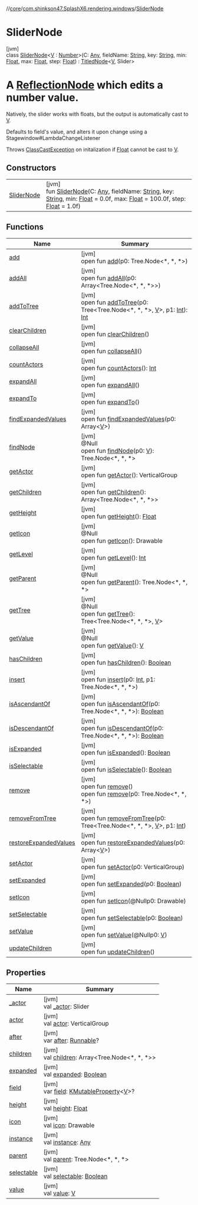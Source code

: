 //[core](../../../index.md)/[com.shinkson47.SplashX6.rendering.windows](../index.md)/[SliderNode](index.md)

# SliderNode

[jvm]\
class [SliderNode](index.md)&lt;[V](index.md) : [Number](https://kotlinlang.org/api/latest/jvm/stdlib/kotlin/-number/index.html)&gt;(C: [Any](https://kotlinlang.org/api/latest/jvm/stdlib/kotlin/-any/index.html), fieldName: [String](https://kotlinlang.org/api/latest/jvm/stdlib/kotlin/-string/index.html), key: [String](https://kotlinlang.org/api/latest/jvm/stdlib/kotlin/-string/index.html), min: [Float](https://kotlinlang.org/api/latest/jvm/stdlib/kotlin/-float/index.html), max: [Float](https://kotlinlang.org/api/latest/jvm/stdlib/kotlin/-float/index.html), step: [Float](https://kotlinlang.org/api/latest/jvm/stdlib/kotlin/-float/index.html)) : [TitledNode](../-titled-node/index.md)&lt;[V](index.md), Slider&gt; 

# A [ReflectionNode](../-reflection-node/index.md) which edits a number value.

Natively, the slider works with floats, but the output is automatically cast to [V](index.md).

Defaults to field's value, and alters it upon change using a Stagewindow#LambdaChangeListener

Throws [ClassCastException](https://kotlinlang.org/api/latest/jvm/stdlib/kotlin/-class-cast-exception/index.html) on initalization if [Float](https://kotlinlang.org/api/latest/jvm/stdlib/kotlin/-float/index.html) cannot be cast to [V](index.md).

## Constructors

| | |
|---|---|
| [SliderNode](-slider-node.md) | [jvm]<br>fun [SliderNode](-slider-node.md)(C: [Any](https://kotlinlang.org/api/latest/jvm/stdlib/kotlin/-any/index.html), fieldName: [String](https://kotlinlang.org/api/latest/jvm/stdlib/kotlin/-string/index.html), key: [String](https://kotlinlang.org/api/latest/jvm/stdlib/kotlin/-string/index.html), min: [Float](https://kotlinlang.org/api/latest/jvm/stdlib/kotlin/-float/index.html) = 0.0f, max: [Float](https://kotlinlang.org/api/latest/jvm/stdlib/kotlin/-float/index.html) = 100.0f, step: [Float](https://kotlinlang.org/api/latest/jvm/stdlib/kotlin/-float/index.html) = 1.0f) |

## Functions

| Name | Summary |
|---|---|
| [add](../-script-node/index.md#1405723820%2FFunctions%2F971615585) | [jvm]<br>open fun [add](../-script-node/index.md#1405723820%2FFunctions%2F971615585)(p0: Tree.Node&lt;*, *, *&gt;) |
| [addAll](../-script-node/index.md#-1952574360%2FFunctions%2F971615585) | [jvm]<br>open fun [addAll](../-script-node/index.md#-1952574360%2FFunctions%2F971615585)(p0: Array&lt;Tree.Node&lt;*, *, *&gt;&gt;) |
| [addToTree](index.md#1089126958%2FFunctions%2F971615585) | [jvm]<br>open fun [addToTree](index.md#1089126958%2FFunctions%2F971615585)(p0: Tree&lt;Tree.Node&lt;*, *, *&gt;, [V](index.md)&gt;, p1: [Int](https://kotlinlang.org/api/latest/jvm/stdlib/kotlin/-int/index.html)): [Int](https://kotlinlang.org/api/latest/jvm/stdlib/kotlin/-int/index.html) |
| [clearChildren](../-script-node/index.md#1854828173%2FFunctions%2F971615585) | [jvm]<br>open fun [clearChildren](../-script-node/index.md#1854828173%2FFunctions%2F971615585)() |
| [collapseAll](../-script-node/index.md#227403589%2FFunctions%2F971615585) | [jvm]<br>open fun [collapseAll](../-script-node/index.md#227403589%2FFunctions%2F971615585)() |
| [countActors](../-script-node/index.md#2138957068%2FFunctions%2F971615585) | [jvm]<br>open fun [countActors](../-script-node/index.md#2138957068%2FFunctions%2F971615585)(): [Int](https://kotlinlang.org/api/latest/jvm/stdlib/kotlin/-int/index.html) |
| [expandAll](../-script-node/index.md#-2058294350%2FFunctions%2F971615585) | [jvm]<br>open fun [expandAll](../-script-node/index.md#-2058294350%2FFunctions%2F971615585)() |
| [expandTo](../-script-node/index.md#519750764%2FFunctions%2F971615585) | [jvm]<br>open fun [expandTo](../-script-node/index.md#519750764%2FFunctions%2F971615585)() |
| [findExpandedValues](index.md#-1103309800%2FFunctions%2F971615585) | [jvm]<br>open fun [findExpandedValues](index.md#-1103309800%2FFunctions%2F971615585)(p0: Array&lt;[V](index.md)&gt;) |
| [findNode](index.md#-2090354046%2FFunctions%2F971615585) | [jvm]<br>@Null<br>open fun [findNode](index.md#-2090354046%2FFunctions%2F971615585)(p0: [V](index.md)): Tree.Node&lt;*, *, *&gt; |
| [getActor](../-script-node/index.md#-1797419486%2FFunctions%2F971615585) | [jvm]<br>open fun [getActor](../-script-node/index.md#-1797419486%2FFunctions%2F971615585)(): VerticalGroup |
| [getChildren](../-script-node/index.md#518887844%2FFunctions%2F971615585) | [jvm]<br>open fun [getChildren](../-script-node/index.md#518887844%2FFunctions%2F971615585)(): Array&lt;Tree.Node&lt;*, *, *&gt;&gt; |
| [getHeight](../-script-node/index.md#1872612604%2FFunctions%2F971615585) | [jvm]<br>open fun [getHeight](../-script-node/index.md#1872612604%2FFunctions%2F971615585)(): [Float](https://kotlinlang.org/api/latest/jvm/stdlib/kotlin/-float/index.html) |
| [getIcon](../-script-node/index.md#1568050026%2FFunctions%2F971615585) | [jvm]<br>@Null<br>open fun [getIcon](../-script-node/index.md#1568050026%2FFunctions%2F971615585)(): Drawable |
| [getLevel](../-script-node/index.md#-2008536205%2FFunctions%2F971615585) | [jvm]<br>open fun [getLevel](../-script-node/index.md#-2008536205%2FFunctions%2F971615585)(): [Int](https://kotlinlang.org/api/latest/jvm/stdlib/kotlin/-int/index.html) |
| [getParent](../-script-node/index.md#-29049127%2FFunctions%2F971615585) | [jvm]<br>@Null<br>open fun [getParent](../-script-node/index.md#-29049127%2FFunctions%2F971615585)(): Tree.Node&lt;*, *, *&gt; |
| [getTree](../-script-node/index.md#-229230619%2FFunctions%2F971615585) | [jvm]<br>@Null<br>open fun [getTree](../-script-node/index.md#-229230619%2FFunctions%2F971615585)(): Tree&lt;Tree.Node&lt;*, *, *&gt;, [V](index.md)&gt; |
| [getValue](../-script-node/index.md#163367462%2FFunctions%2F971615585) | [jvm]<br>@Null<br>open fun [getValue](../-script-node/index.md#163367462%2FFunctions%2F971615585)(): [V](index.md) |
| [hasChildren](../-script-node/index.md#-1163260192%2FFunctions%2F971615585) | [jvm]<br>open fun [hasChildren](../-script-node/index.md#-1163260192%2FFunctions%2F971615585)(): [Boolean](https://kotlinlang.org/api/latest/jvm/stdlib/kotlin/-boolean/index.html) |
| [insert](../-script-node/index.md#110883659%2FFunctions%2F971615585) | [jvm]<br>open fun [insert](../-script-node/index.md#110883659%2FFunctions%2F971615585)(p0: [Int](https://kotlinlang.org/api/latest/jvm/stdlib/kotlin/-int/index.html), p1: Tree.Node&lt;*, *, *&gt;) |
| [isAscendantOf](../-script-node/index.md#-1744999019%2FFunctions%2F971615585) | [jvm]<br>open fun [isAscendantOf](../-script-node/index.md#-1744999019%2FFunctions%2F971615585)(p0: Tree.Node&lt;*, *, *&gt;): [Boolean](https://kotlinlang.org/api/latest/jvm/stdlib/kotlin/-boolean/index.html) |
| [isDescendantOf](../-script-node/index.md#-434102655%2FFunctions%2F971615585) | [jvm]<br>open fun [isDescendantOf](../-script-node/index.md#-434102655%2FFunctions%2F971615585)(p0: Tree.Node&lt;*, *, *&gt;): [Boolean](https://kotlinlang.org/api/latest/jvm/stdlib/kotlin/-boolean/index.html) |
| [isExpanded](../-script-node/index.md#1012936158%2FFunctions%2F971615585) | [jvm]<br>open fun [isExpanded](../-script-node/index.md#1012936158%2FFunctions%2F971615585)(): [Boolean](https://kotlinlang.org/api/latest/jvm/stdlib/kotlin/-boolean/index.html) |
| [isSelectable](../-script-node/index.md#-2095021471%2FFunctions%2F971615585) | [jvm]<br>open fun [isSelectable](../-script-node/index.md#-2095021471%2FFunctions%2F971615585)(): [Boolean](https://kotlinlang.org/api/latest/jvm/stdlib/kotlin/-boolean/index.html) |
| [remove](../-script-node/index.md#-743117187%2FFunctions%2F971615585) | [jvm]<br>open fun [remove](../-script-node/index.md#-743117187%2FFunctions%2F971615585)()<br>open fun [remove](../-script-node/index.md#925666311%2FFunctions%2F971615585)(p0: Tree.Node&lt;*, *, *&gt;) |
| [removeFromTree](index.md#239399160%2FFunctions%2F971615585) | [jvm]<br>open fun [removeFromTree](index.md#239399160%2FFunctions%2F971615585)(p0: Tree&lt;Tree.Node&lt;*, *, *&gt;, [V](index.md)&gt;, p1: [Int](https://kotlinlang.org/api/latest/jvm/stdlib/kotlin/-int/index.html)) |
| [restoreExpandedValues](index.md#466733621%2FFunctions%2F971615585) | [jvm]<br>open fun [restoreExpandedValues](index.md#466733621%2FFunctions%2F971615585)(p0: Array&lt;[V](index.md)&gt;) |
| [setActor](../-select-node/index.md#2116960995%2FFunctions%2F971615585) | [jvm]<br>open fun [setActor](../-select-node/index.md#2116960995%2FFunctions%2F971615585)(p0: VerticalGroup) |
| [setExpanded](../-script-node/index.md#698453859%2FFunctions%2F971615585) | [jvm]<br>open fun [setExpanded](../-script-node/index.md#698453859%2FFunctions%2F971615585)(p0: [Boolean](https://kotlinlang.org/api/latest/jvm/stdlib/kotlin/-boolean/index.html)) |
| [setIcon](../-script-node/index.md#1877221031%2FFunctions%2F971615585) | [jvm]<br>open fun [setIcon](../-script-node/index.md#1877221031%2FFunctions%2F971615585)(@Nullp0: Drawable) |
| [setSelectable](../-script-node/index.md#1247515302%2FFunctions%2F971615585) | [jvm]<br>open fun [setSelectable](../-script-node/index.md#1247515302%2FFunctions%2F971615585)(p0: [Boolean](https://kotlinlang.org/api/latest/jvm/stdlib/kotlin/-boolean/index.html)) |
| [setValue](index.md#-1933408170%2FFunctions%2F971615585) | [jvm]<br>open fun [setValue](index.md#-1933408170%2FFunctions%2F971615585)(@Nullp0: [V](index.md)) |
| [updateChildren](../-script-node/index.md#967530905%2FFunctions%2F971615585) | [jvm]<br>open fun [updateChildren](../-script-node/index.md#967530905%2FFunctions%2F971615585)() |

## Properties

| Name | Summary |
|---|---|
| [_actor](../-titled-node/_actor.md) | [jvm]<br>val [_actor](../-titled-node/_actor.md): Slider |
| [actor](../-script-node/index.md#1995593764%2FProperties%2F971615585) | [jvm]<br>val [actor](../-script-node/index.md#1995593764%2FProperties%2F971615585): VerticalGroup |
| [after](../-reflection-node/after.md) | [jvm]<br>var [after](../-reflection-node/after.md): [Runnable](https://docs.oracle.com/javase/8/docs/api/java/lang/Runnable.html)? |
| [children](../-script-node/index.md#1882028130%2FProperties%2F971615585) | [jvm]<br>val [children](../-script-node/index.md#1882028130%2FProperties%2F971615585): Array&lt;Tree.Node&lt;*, *, *&gt;&gt; |
| [expanded](../-script-node/index.md#-653898008%2FProperties%2F971615585) | [jvm]<br>val [expanded](../-script-node/index.md#-653898008%2FProperties%2F971615585): [Boolean](https://kotlinlang.org/api/latest/jvm/stdlib/kotlin/-boolean/index.html) |
| [field](../-reflection-node/field.md) | [jvm]<br>var [field](../-reflection-node/field.md): [KMutableProperty](https://kotlinlang.org/api/latest/jvm/stdlib/kotlin.reflect/-k-mutable-property/index.html)&lt;[V](index.md)&gt;? |
| [height](../-script-node/index.md#-803060934%2FProperties%2F971615585) | [jvm]<br>val [height](../-script-node/index.md#-803060934%2FProperties%2F971615585): [Float](https://kotlinlang.org/api/latest/jvm/stdlib/kotlin/-float/index.html) |
| [icon](../-script-node/index.md#1551857960%2FProperties%2F971615585) | [jvm]<br>val [icon](../-script-node/index.md#1551857960%2FProperties%2F971615585): Drawable |
| [instance](../-reflection-node/instance.md) | [jvm]<br>val [instance](../-reflection-node/instance.md): [Any](https://kotlinlang.org/api/latest/jvm/stdlib/kotlin/-any/index.html) |
| [parent](../-script-node/index.md#1590244631%2FProperties%2F971615585) | [jvm]<br>val [parent](../-script-node/index.md#1590244631%2FProperties%2F971615585): Tree.Node&lt;*, *, *&gt; |
| [selectable](../-script-node/index.md#-1899853589%2FProperties%2F971615585) | [jvm]<br>val [selectable](../-script-node/index.md#-1899853589%2FProperties%2F971615585): [Boolean](https://kotlinlang.org/api/latest/jvm/stdlib/kotlin/-boolean/index.html) |
| [value](../-script-node/index.md#-338586584%2FProperties%2F971615585) | [jvm]<br>val [value](../-script-node/index.md#-338586584%2FProperties%2F971615585): [V](index.md) |
